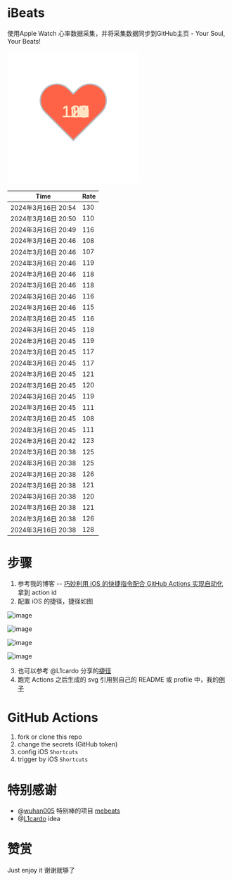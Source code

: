 # iBeats
使用Apple Watch 心率数据采集，并将采集数据同步到GitHub主页 - Your Soul, Your Beats!

![](./files/heart.svg)

<!--START_SECTION:my_heart_rate-->
| Time | Rate | 
 | ---- | ---- | 
| 2024年3月16日 20:54 | 130 |
| 2024年3月16日 20:50 | 110 |
| 2024年3月16日 20:49 | 116 |
| 2024年3月16日 20:46 | 108 |
| 2024年3月16日 20:46 | 107 |
| 2024年3月16日 20:46 | 119 |
| 2024年3月16日 20:46 | 118 |
| 2024年3月16日 20:46 | 118 |
| 2024年3月16日 20:46 | 116 |
| 2024年3月16日 20:46 | 115 |
| 2024年3月16日 20:45 | 116 |
| 2024年3月16日 20:45 | 118 |
| 2024年3月16日 20:45 | 119 |
| 2024年3月16日 20:45 | 117 |
| 2024年3月16日 20:45 | 117 |
| 2024年3月16日 20:45 | 121 |
| 2024年3月16日 20:45 | 120 |
| 2024年3月16日 20:45 | 119 |
| 2024年3月16日 20:45 | 111 |
| 2024年3月16日 20:45 | 108 |
| 2024年3月16日 20:45 | 111 |
| 2024年3月16日 20:42 | 123 |
| 2024年3月16日 20:38 | 125 |
| 2024年3月16日 20:38 | 125 |
| 2024年3月16日 20:38 | 126 |
| 2024年3月16日 20:38 | 121 |
| 2024年3月16日 20:38 | 120 |
| 2024年3月16日 20:38 | 121 |
| 2024年3月16日 20:38 | 126 |
| 2024年3月16日 20:38 | 128 |

<!--END_SECTION:my_heart_rate-->

# 步骤
1. 参考我的博客 -- [巧妙利用 iOS 的快捷指令配合 GitHub Actions 实现自动化](https://github.com/yihong0618/gitblog/issues/198) 拿到 action id
2. 配置 iOS 的捷径，捷径如图

![image](https://user-images.githubusercontent.com/15976103/122154218-0db0b480-ce97-11eb-93bb-5aec07c558dc.png)

![image](https://user-images.githubusercontent.com/15976103/122154236-186b4980-ce97-11eb-8e4b-70551a0391ae.png)

![image](https://user-images.githubusercontent.com/15976103/122154268-2d47dd00-ce97-11eb-902e-3acf292265a9.png)

![image](https://user-images.githubusercontent.com/15976103/122174055-fa144680-ceb4-11eb-9be2-3eb83cd516f7.png)

3. 也可以参考 @L1cardo 分享的[捷径](https://www.icloud.com/shortcuts/6ab6047b459c41ad822ad6b94b1c03d4)
4. 跑完 Actions 之后生成的 svg 引用到自己的 README 或 profile 中，我的[例子](https://github.com/yihong0618) 

# GitHub Actions

1. fork or clone this repo
2. change the secrets (GitHub token)
3. config iOS `Shortcuts` 
4. trigger by iOS `Shortcuts`

# 特别感谢
- @[wuhan005](https://github.com/wuhan005) 特别棒的项目 [mebeats](https://github.com/wuhan005/mebeats)
- @[L1cardo](https://github.com/L1cardo) idea

# 赞赏
Just enjoy it
谢谢就够了
